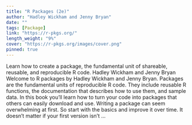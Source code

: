 ```yaml
---
title: "R Packages (2e)"
author: "Hadley Wickham and Jenny Bryan"
date: ""
tags: [Package]
link: "https://r-pkgs.org/"
length_weight: "9%"
cover: "https://r-pkgs.org/images/cover.png"
pinned: true
---
```


Learn how to create a package, the fundamental unit of shareable, reusable, and reproducible R code. Hadley Wickham and Jenny Bryan Welcome to R packages by Hadley Wickham and Jenny Bryan. Packages are the fundamental units of reproducible R code. They include reusable R functions, the documentation that describes how to use them, and sample data. In this book you’ll learn how to turn your code into packages that others can easily download and use. Writing a package can seem overwhelming at first. So start with the basics and improve it over time. It doesn’t matter if your first version isn’t  ...
